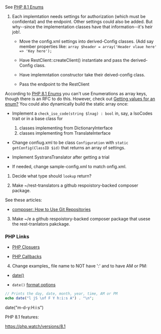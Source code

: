 See [PHP 8.1 Enums](https://stitcher.io/blog/php-enums)

1. Each implemtation needs settings for authorization (which must be confidental) and the endpoint. Other settings could also be added. But why--since the implementation classes have that information--it's heir job!.

   - Move the config.xml settings into derived-Config classes. (Add say member properties like: `array $header = array('Header vlaue here' => 'Key here');`

   - Have RestClient::createClient() instantiate and pass the derived-Config class.

   - Have implemntation constructor take their deived-config class.

   - Pass the endpoint to the RestClient

According to  [PHP 8.1 Enums](https://stitcher.io/blog/php-enums) you can't use Enumerations as array keys, though there is an RFC to do this. However, check out [Getting values for an enum?](https://stackoverflow.com/questions/71235907/getting-values-for-an-enum)
You could also dynamically build the static array once:


- Implement a `check_iso_code(string $lnag) : bool` in, say, a IsoCodes trait or in a base class for 

  1. classes implementing from DictionaryInterface
  2.  classes implementing from TranslateInterface

- Change confiug.xml to be class `Configuration` with `static getConfig(ClassID $id)` that returns an array of settings.

- Implement SystransTranslator after getting a trial 

- If needed, change sample-config.xml to match onfig.xml.

1. Decide what type should `lookup` return? 

2. Make ~/rest-translators a github respoistory-backed composer package.

See these articles:

- [composer: How to Use Git Repositories](https://www.daggerhartlab.com/composer-how-to-use-git-repositories/)

3. Make ~/e a github respoistory-backed composer package that usese the rest-tranlators pakckage.

### PHP Links

- [PHP Closuers](https://www.php.net/manual/en/functions.anonymous.php)

- [PHP Callbacks](https://www.php.net/manual/en/language.types.callable.php)


4.  Change examples_ file name to NOT have ':' and to have AM or PM:

- [date()](https://www.php.net/manual/en/function.date.php)

- `date()` [format options](https://www.w3schools.com/php/func_date_date.asp)

```php
// Prints the day, date, month, year, time, AM or PM
echo date("l jS \of F Y h:i:s A") . "\n";
```
date("m-d-y:H:i:s")

PHP 8.1 features:

https://php.watch/versions/8.1
